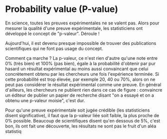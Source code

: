 # Probability value (P-value)

En science, toutes les preuves expérimentales ne se valent pas. Alors pour mesurer la qualité d'une preuve expérimentale, les statisticiens ont développé le concept de "p-valeur". Déroule !

Aujourd'hui, il est devenu presque impossible de trouver des publications scientifiques qui ne font pas usage du concept.

Comment ça marche ? La p-valeur, ce n'est rien d'autre qu'une note entre 0% (très bien) et 100% (pas bien), égale à la probabilité d'obtenir par pur hasard un résultat expérimental au moins aussi convaincant que celui concrètement obtenu par les chercheurs une fois l'expérience terminée. Si cette probabilité est trop élevée, par exemple 20, 40 ou 70%, alors on ne peut pas considérer le résultat expérimental comme une preuve. En général d'ailleurs, les chercheurs ne publient rien dans ce cas de figure : convaincre un éditeur de publier un papier de recherche disant "on a essayé et on a obtenu une p-valeur moisie", c'est dur.

Pour qu'une preuve expérimentale soit jugée crédible (les statisticiens disent significative), il faut que la p-valeur liée soit faible, la plus proche de 0% possible. Beaucoup de scientifiques disent qu'en dessous de 5%, c'est bon, ils ont fait une découverte, les résultats ne sont pas le fruit d'un aléa statistiq
